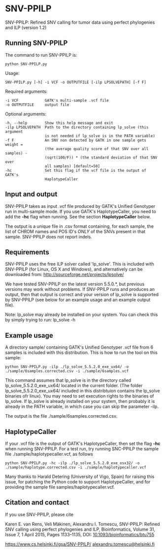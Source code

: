 # SNV-PPILP
SNV-PPILP: Refined SNV calling for tumor data using perfect phylogenies and ILP (version 1.2)

## Running SNV-PPILP

The command to run SNV-PPILP is:

    python SNV-PPILP.py

Usage: 

    SNV-PPILP.py [-h] -i VCF -o OUTPUTFILE [-ilp LPSOLVEPATH] [-f F]

Required arguments:
    
    -i VCF            GATK's multi-sample .vcf file
    -o OUTPUTFILE     output file

Optional arguments:

    -h, --help        Show this help message and exit
    -ilp LPSOLVEPATH  Path to the directory containing lp_solve (this argument
                      is not needed if lp_solve is in the PATH variable)
    -f F              An SNV non detected by GATK in one sample gets weight =
                      (the average quality score of that SNV over all samples) -
                      (sqrt(100/F)) * (the standard deviation of that SNV over
                      all samples) [default=50]
    -hc               Set this flag if the vcf file is the output of GATK's
                      HaplotypeCaller

## Input and output

SNV-PPILP takes as input .vcf file produced by GATK's
Unified Genotyper run in multi-sample mode. If you use GATK's HaplotypeCaller, you need to add the **-hc** flag when running. See the section **HaplotypeCaller** below.

The output is a unique file in .csv format containing, for each sample,
the list of CHROM names and POS ID's *ONLY* of the SNVs present in that 
sample. SNV-PPILP does not report indels.


## Requirements

SNV-PPILP uses the free ILP solver called 'lp_solve'. This is included 
with SNV-PPILP (for Linux, OS X and Windows), and alternatively can be 
downloaded from: http://sourceforge.net/projects/lpsolve/

We have tested SNV-PPILP on the latest version 5.5.0.*, but previous
versions may work without problems. If SNV-PPILP runs and produces an
output, then that output is correct and your version of lp_solve is
supported by SNV-PPILP (see below for an example usage and an example
output file).

Note: lp_solve may already be installed on your system. You can check
this by simply trying to run: lp_solve -h

## Example usage   

A directory sample/ containing GATK's Unified Genotyper .vcf file from
6 samples is included with this distribution. This is how to run the
tool on this sample:

    python SNV-PPILP.py -ilp ./lp_solve_5.5.2.0_exe_ux64/ -o ./sample/6samples.corrected.csv -i ./sample/6samples.vcf 

This command assumes that lp_solve is in the directory called
lp_solve_5.5.2.0_exe_ux64/ located in the current folder. (The 
folder lp_solve_5.5.2.0_exe_ux64/ included in this distribtuion 
contains the lp_solve binaries ofr linux). You may need to set
execution rights to the binaries of lp_solve.
If lp_solve is already installed on your system, then probably 
it is already in the PATH variable, in which case you can skip 
the parameter -ilp.

The output is the file ./sample/6samples.corrected.csv.

## HaplotypeCaller

If your .vcf file is the output of GATK's HaplotypeCaller, then set the flag **-hc** when running SNV-PPILP. For a test run, try running SNC-PPILP the sample file ./sample/haplotypecaller.vcf, as follows

    python SNV-PPILP.py -hc -ilp ./lp_solve_5.5.2.0_exe_osx32/ -o ./sample/haplotype.corrected.csv -i ./sample/haplotypecaller.vcf

Many thanks to Harald Detering (University of Vigo, Spain) for raising this issue, for patching the Python code to support HaplotypeCaller, and for providing the sample file samples/haplotypecaller.vcf.

## Citation and contact         

If you use SNV-PPILP, please cite

Karen E. van Rens, Veli Mäkinen, Alexandru I. Tomescu, SNV-PPILP: Refined SNV calling using perfect phylogenies and ILP, Bioinformatics, Volume 31, Issue 7, 1 April 2015, Pages 1133–1135, DOI: [10.1093/bioinformatics/btu755](https://doi.org/10.1093/bioinformatics/btu755)


https://www.cs.helsinki.fi/gsa/SNV-PPILP/
alexandru.tomescu@helsinki.fi
